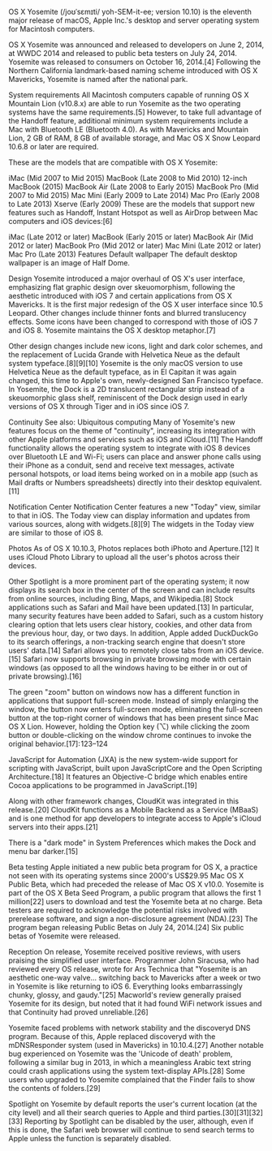OS X Yosemite (/joʊˈsɛmɪti/ yoh-SEM-it-ee; version 10.10) is the eleventh major release of macOS, Apple Inc.'s desktop and server operating system for Macintosh computers.

OS X Yosemite was announced and released to developers on June 2, 2014, at WWDC 2014 and released to public beta testers on July 24, 2014. Yosemite was released to consumers on October 16, 2014.[4] Following the Northern California landmark-based naming scheme introduced with OS X Mavericks, Yosemite is named after the national park.

System requirements
All Macintosh computers capable of running OS X Mountain Lion (v10.8.x) are able to run Yosemite as the two operating systems have the same requirements.[5] However, to take full advantage of the Handoff feature, additional minimum system requirements include a Mac with Bluetooth LE (Bluetooth 4.0). As with Mavericks and Mountain Lion, 2 GB of RAM, 8 GB of available storage, and Mac OS X Snow Leopard 10.6.8 or later are required.

These are the models that are compatible with OS X Yosemite:

iMac (Mid 2007 to Mid 2015)
MacBook (Late 2008 to Mid 2010)
12-inch MacBook (2015)
MacBook Air (Late 2008 to Early 2015)
MacBook Pro (Mid 2007 to Mid 2015)
Mac Mini (Early 2009 to Late 2014)
Mac Pro (Early 2008 to Late 2013)
Xserve (Early 2009)
These are the models that support new features such as Handoff, Instant Hotspot as well as AirDrop between Mac computers and iOS devices:[6]

iMac (Late 2012 or later)
MacBook (Early 2015 or later)
MacBook Air (Mid 2012 or later)
MacBook Pro (Mid 2012 or later)
Mac Mini (Late 2012 or later)
Mac Pro (Late 2013)
Features
Default wallpaper
The default desktop wallpaper is an image of Half Dome.

Design
Yosemite introduced a major overhaul of OS X's user interface, emphasizing flat graphic design over skeuomorphism, following the aesthetic introduced with iOS 7 and certain applications from OS X Mavericks. It is the first major redesign of the OS X user interface since 10.5 Leopard. Other changes include thinner fonts and blurred translucency effects. Some icons have been changed to correspond with those of iOS 7 and iOS 8. Yosemite maintains the OS X desktop metaphor.[7]

Other design changes include new icons, light and dark color schemes, and the replacement of Lucida Grande with Helvetica Neue as the default system typeface.[8][9][10] Yosemite is the only macOS version to use Helvetica Neue as the default typeface, as in El Capitan it was again changed, this time to Apple's own, newly-designed San Francisco typeface. In Yosemite, the Dock is a 2D translucent rectangular strip instead of a skeuomorphic glass shelf, reminiscent of the Dock design used in early versions of OS X through Tiger and in iOS since iOS 7.

Continuity
See also: Ubiquitous computing
Many of Yosemite's new features focus on the theme of "continuity", increasing its integration with other Apple platforms and services such as iOS and iCloud.[11] The Handoff functionality allows the operating system to integrate with iOS 8 devices over Bluetooth LE and Wi-Fi; users can place and answer phone calls using their iPhone as a conduit, send and receive text messages, activate personal hotspots, or load items being worked on in a mobile app (such as Mail drafts or Numbers spreadsheets) directly into their desktop equivalent.[11]

Notification Center
Notification Center features a new "Today" view, similar to that in iOS. The Today view can display information and updates from various sources, along with widgets.[8][9] The widgets in the Today view are similar to those of iOS 8.

Photos
As of OS X 10.10.3, Photos replaces both iPhoto and Aperture.[12] It uses iCloud Photo Library to upload all the user's photos across their devices.

Other
Spotlight is a more prominent part of the operating system; it now displays its search box in the center of the screen and can include results from online sources, including Bing, Maps, and Wikipedia.[8] Stock applications such as Safari and Mail have been updated.[13] In particular, many security features have been added to Safari, such as a custom history clearing option that lets users clear history, cookies, and other data from the previous hour, day, or two days. In addition, Apple added DuckDuckGo to its search offerings, a non-tracking search engine that doesn't store users' data.[14] Safari allows you to remotely close tabs from an iOS device.[15] Safari now supports browsing in private browsing mode with certain windows (as opposed to all the windows having to be either in or out of private browsing).[16]

The green "zoom" button on windows now has a different function in applications that support full-screen mode. Instead of simply enlarging the window, the button now enters full-screen mode, eliminating the full-screen button at the top-right corner of windows that has been present since Mac OS X Lion. However, holding the Option key (⌥) while clicking the zoom button or double-clicking on the window chrome continues to invoke the original behavior.[17]: 123–124

JavaScript for Automation (JXA) is the new system-wide support for scripting with JavaScript, built upon JavaScriptCore and the Open Scripting Architecture.[18] It features an Objective-C bridge which enables entire Cocoa applications to be programmed in JavaScript.[19]

Along with other framework changes, CloudKit was integrated in this release.[20] CloudKit functions as a Mobile Backend as a Service (MBaaS) and is one method for app developers to integrate access to Apple's iCloud servers into their apps.[21]

There is a "dark mode" in System Preferences which makes the Dock and menu bar darker.[15]

Beta testing
Apple initiated a new public beta program for OS X, a practice not seen with its operating systems since 2000's US$29.95 Mac OS X Public Beta, which had preceded the release of Mac OS X v10.0. Yosemite is part of the OS X Beta Seed Program, a public program that allows the first 1 million[22] users to download and test the Yosemite beta at no charge. Beta testers are required to acknowledge the potential risks involved with prerelease software, and sign a non-disclosure agreement (NDA).[23] The program began releasing Public Betas on July 24, 2014.[24] Six public betas of Yosemite were released.

Reception
On release, Yosemite received positive reviews, with users praising the simplified user interface. Programmer John Siracusa, who had reviewed every OS release, wrote for Ars Technica that "Yosemite is an aesthetic one-way valve... switching back to Mavericks after a week or two in Yosemite is like returning to iOS 6. Everything looks embarrassingly chunky, glossy, and gaudy."[25] Macworld's review generally praised Yosemite for its design, but noted that it had found WiFi network issues and that Continuity had proved unreliable.[26]

Yosemite faced problems with network stability and the discoveryd DNS program. Because of this, Apple replaced discoveryd with the mDNSResponder system (used in Mavericks) in 10.10.4.[27] Another notable bug experienced on Yosemite was the 'Unicode of death' problem, following a similar bug in 2013, in which a meaningless Arabic text string could crash applications using the system text-display APIs.[28] Some users who upgraded to Yosemite complained that the Finder fails to show the contents of folders.[29]

Spotlight on Yosemite by default reports the user's current location (at the city level) and all their search queries to Apple and third parties.[30][31][32][33] Reporting by Spotlight can be disabled by the user, although, even if this is done, the Safari web browser will continue to send search terms to Apple unless the function is separately disabled.
